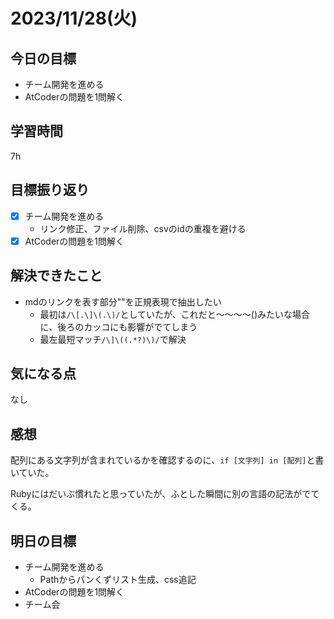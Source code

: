 # 2023/11/28(火)

## 今日の目標
* チーム開発を進める
* AtCoderの問題を1問解く

## 学習時間
7h

## 目標振り返り
* [x] チーム開発を進める
  * リンク修正、ファイル削除、csvのidの重複を避ける
* [x] AtCoderの問題を1問解く

## 解決できたこと
- mdのリンクを表す部分"[]()"を正規表現で抽出したい
  - 最初は`/\[.\]\(.\)/`としていたが、これだと[]()～～～～()みたいな場合に、後ろのカッコにも影響がでてしまう
  - 最左最短マッチ`/\]\((.*?)\)/`で解決

## 気になる点
なし

## 感想
配列にある文字列が含まれているかを確認するのに、`if [文字列] in [配列]`と書いていた。

Rubyにはだいぶ慣れたと思っていたが、ふとした瞬間に別の言語の記法がでてくる。

## 明日の目標
* チーム開発を進める
  * Pathからパンくずリスト生成、css追記
* AtCoderの問題を1問解く
* チーム会